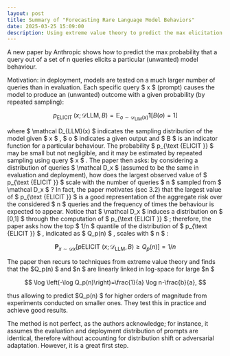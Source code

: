 ```yaml
---
layout: post
title: Summary of "Forecasting Rare Language Model Behaviors"
date: 2025-03-25 15:09:00
description: Using extreme value theory to predict the max elicitation probability in a set of prompts
---
```


A new paper by Anthropic shows how to predict the max probability that a query out of a set of n queries elicits a particular (unwanted) model behaviour.

Motivation: in deployment, models are tested on a much larger number of queries than in evaluation. Each specific query $ x $ (prompt) causes the model to produce an (unwanted) outcome with a given probability (by repeated sampling):

$$ p_{\text {ELICIT }}\left(x ; \mathcal{D}{\mathrm{LLM}}, B\right)=\mathbb{E}_{o \sim \mathcal{D}_{\mathrm{LIM}}(x)} \mathbf{1}[B(o)=1] $$

where  $ \mathcal D_{LLM}(x) $  indicates the sampling distribution of the model given  $ x $ ,  $ o $  indicates a given output and  $ B $  is an indicator function for a particular behaviour. The probability  $ p_{\text {ELICIT }} $ may be small but not negligible, and it may be estimated by repeated sampling using query  $ x $ . The paper then asks: by considering a distribution of queries  $ \mathcal D_x $  (assumed to be the same in evaluation and deployment), how does the largest observed value of  $ p_{\text {ELICIT }} $ scale with the number of queries  $ n $  sampled from  $ \mathcal D_x $ ? In fact, the paper motivates (sec 3.2) that the largest value of  $ p_{\text {ELICIT }} $  is a good representation of the aggregate risk over the considered  $ n $  queries and the frequency of times the behaviour is expected to appear. Notice that  $ \mathcal D_x $  induces a distribution on  $ [0,1] $  through the computation of  $ p_{\text {ELICIT }} $ ; therefore, the paper asks how the top  $ 1/n $  quantile of the distribution of  $ p_{\text {ELICIT }} $ , indicated as  $ Q_p(n) $ , scales with  $ n $ :

$$ \mathbf{P}_{x \sim \mathcal{D}x}\left[p{\text {ELICIT }}\left(x ; \mathcal{D}_{\mathrm{LLM}}, B\right) \geq Q_p(n)\right]=1 / n $$

The paper then recurs to techniques from extreme value theory and finds that the  $Q_p(n) $ and  $n $ are linearly linked in log-space for large  $n $

$$ \log \left(-\log Q_p(n)\right)=\frac{1}{a} \log n-\frac{b}{a}, $$

thus allowing to predict  $Q_p(n) $ for higher orders of magnitude from experiments conducted on smaller ones. They test this in practice and achieve good results.

The method is not perfect, as the authors acknowledge; for instance, it assumes the evaluation and deployment distribution of prompts are identical, 
therefore without accounting for distribution shift or adversarial adaptation. However, it is a great first step.